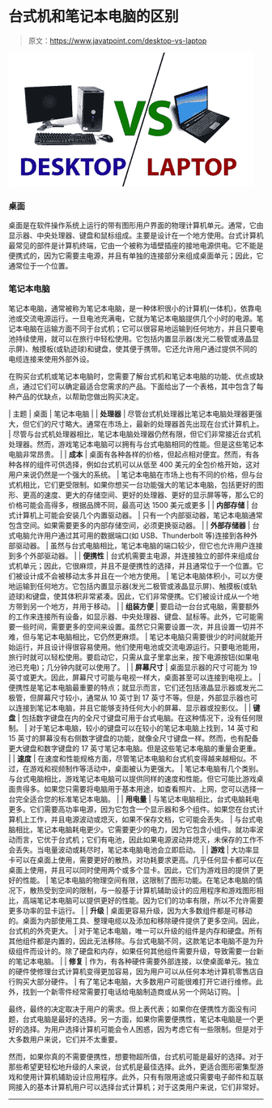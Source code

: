 # 台式机和笔记本电脑的区别

> 原文：<https://www.javatpoint.com/desktop-vs-laptop>

![Difference between Desktop and Laptop](img/e476b3df0ec865a636062da4c756fd21.png)

### 桌面

桌面是在软件操作系统上运行的带有图形用户界面的物理计算机单元。通常，它由显示器、中央处理器、键盘和鼠标组成。主要是设计在一个地方使用。台式计算机最常见的部件是计算机终端，它由一个被称为墙壁插座的接地电源供电。它不能是便携式的，因为它需要主电源，并且有单独的连接部分来组成桌面单元；因此，它通常位于一个位置。

### 笔记本电脑

笔记本电脑，通常被称为笔记本电脑，是一种体积很小的计算机(一体机)，依靠电池或交流电源运行。一旦电池充满电，它就为笔记本电脑提供几个小时的电源。笔记本电脑在运输方面不同于台式机；它可以很容易地运输到任何地方，并且只要电池持续使用，就可以在旅行中轻松使用。它包括内置显示器(发光二极管或液晶显示屏)、触摸板(或轨迹球)和键盘，使其便于携带。它还允许用户通过提供不同的电缆连接来使用外部外设。

在购买台式机或笔记本电脑时，您需要了解台式机和笔记本电脑的功能、优点或缺点，通过它们可以确定最适合您需求的产品。下面给出了一个表格，其中包含了每种产品的优缺点，以帮助您做出购买决定。

| 主题 | 桌面 | 笔记本电脑 |
| **处理器** | 尽管台式机处理器比笔记本电脑处理器更强大，但它们的尺寸略大。通常在市场上，最新的处理器首先出现在台式计算机上。 | 尽管与台式机处理器相比，笔记本电脑处理器仍然有限，但它们非常接近台式机处理器。然而，游戏笔记本电脑可以拥有与台式电脑相同的性能。但是这些笔记本电脑非常昂贵。 |
| **成本** | 桌面有各种各样的价格，但起点相对便宜。然而，有各种各样的组件可供选择，例如台式机可以从低至 400 美元的全包价格开始，这对用户来说仍然是一个强大的系统。 | 笔记本电脑在市场上也有不同的价格，但与台式机相比，它们更受限制。如果你想买一台功能强大的笔记本电脑，包括更好的图形、更高的速度、更大的存储空间、更好的处理器、更好的显示屏等等，那么它的价格可能会高得多，根据品牌不同，最高可达 1500 美元或更多 |
| **内部存储** | 台式计算机上可能会安装几个内置驱动器。 | 只有一个内部驱动器，笔记本电脑通常包含空间。如果需要更多的内部存储空间，必须更换驱动器。 |
| **外部存储器** | 台式电脑允许用户通过其可用的数据端口(如 USB、Thunderbolt 等)连接到各种外部驱动器。 | 虽然与台式电脑相比，笔记本电脑的端口较少，但它也允许用户连接到多个外部驱动器。 |
| **便携性** | 台式机需要主电源，并连接独立的部件来组成台式机单元；因此，它很麻烦，并且不是便携性的选择，并且通常位于一个位置。它们被设计成不会被移动太多并且在一个地方使用。 | 笔记本电脑体积小，可以方便地运输到任何地方。它包括内置显示器(发光二极管或液晶显示屏)、触摸板(或轨迹球)和键盘，使其体积非常紧凑。因此，它们非常便携。它们被设计成从一个地方带到另一个地方，并用于移动。 |
| **组装方便** | 要启动一台台式电脑，需要额外的工作来连接所有设备，如显示器、中央处理器、键盘、鼠标等。此外，它可能需要一些时间，需要更多的空间来设置。虽然它只需要设置一次，并且设置一切并不难，但与笔记本电脑相比，它仍然更麻烦。 | 笔记本电脑只需要很少的时间就能开始运行，并且设计得很容易使用。他们使用电池或交流电源运行。只要电池能用，旅行时就可以轻松使用。要启动它，只需从盒子里拿出来，按下电源按钮(如果电池已充电)；几分钟内就可以使用了。 |
| **屏幕尺寸** | 桌面显示器的尺寸可能为 19 英寸或更大。因此，屏幕尺寸可能与电视一样大，桌面甚至可以连接到电视上。 | 便携性是笔记本电脑最重要的特点；就显示而言，它们还包括液晶显示器或发光二极管，但屏幕尺寸较小，通常从 10 英寸到 17 英寸不等。但是，外部显示器也可以连接到笔记本电脑，并且它能够支持任何大小的屏幕、显示器或投影仪。 |
| **键盘** | 包括数字键盘在内的全尺寸键盘可用于台式电脑。在这种情况下，没有任何限制。 | 对于笔记本电脑，较小的键盘可以在较小的笔记本电脑上找到，14 英寸和 15 英寸的屏幕没有右侧数字键盘的功能，就像全尺寸键盘一样。然而，也有配备更大键盘和数字键盘的 17 英寸笔记本电脑。但是这些笔记本电脑的重量会更重。 |
| **速度** | 在速度和性能规格方面，尽管笔记本电脑和台式机变得越来越相似。不过，在游戏和视频制作等活动中，桌面被认为更强大。 | 笔记本电脑有几个类别。与台式电脑相比，游戏笔记本电脑可以提供同样的速度和性能。但它可能比游戏桌面贵得多。如果您只需要将电脑用于基本用途，如查看照片、上网，您可以选择一台完全适合您的标准笔记本电脑。 |
| **用电量** | 与笔记本电脑相比，台式电脑耗电更多。它们需要高功率电源，因为它包含一个显示器和多个组件。如果您在台式计算机上工作，并且电源波动或熄灭，如果不保存文档，它可能会丢失。 | 与台式电脑相比，笔记本电脑耗电更少。它需要更少的电力，因为它包含小组件。就功率波动而言，它优于台式机；它们有电池，因此如果电源波动并熄灭，未保存的工作不会丢失。当电量波动或耗尽时，笔记本电脑电池会立即启动。 |
| **游戏** | 大功率显卡可以在桌面上使用，需要更好的散热，对功耗要求更高。几乎任何显卡都可以在桌面上使用，并且可以同时使用两个或多个显卡。因此，它们为游戏目的提供了更好的性能。 | 笔记本电脑的物理空间有限，这限制了图形功能。在笔记本电脑的情况下，散热受到空间的限制，与一般基于计算机辅助设计的应用程序和游戏图形相比，高端笔记本电脑可以提供更好的性能。因为它们的功率有限，所以不允许需要更多功率的显卡运行。 |
| **升级** | 桌面更容易升级，因为大多数组件都是可移动的。桌面为内部使用工具、整理电缆以及添加和移除硬件提供了更多空间。因此，台式机的外壳更大。 | 对于笔记本电脑，唯一可以升级的组件是内存和硬盘。所有其他组件都是内置的，因此无法移除。与台式电脑不同，这款笔记本电脑不是为升级组件而设计的。除了硬盘和内存，如果任何其他组件需要升级，导致需要一台新的笔记本电脑。 |
| **修复** | 作为，有各种硬件需要外部连接，以使桌面单元。独立的硬件使修理台式计算机变得更加容易，因为用户可以从任何本地计算机零售店自行购买大部分硬件。 | 有了笔记本电脑，大多数用户可能很难打开它进行维修。此外，找到一个新零件经常需要打电话给电脑制造商或从另一个网站订购。 |

最终，最终的决定取决于用户的需求。但上表代表；如果你在便携性方面没有问题，台式电脑是最好的选择。另一方面，如果你需要便携性，笔记本电脑是一个更好的选择。为用户选择计算机可能会令人困惑，因为考虑它有一些限制。但是对于大多数用户来说，它们并不太重要。

然而，如果你真的不需要便携性，想要物超所值，台式机可能是最好的选择。对于那些希望更轻松地升级的人来说，台式机是最佳选择。此外，更适合图形密集型游戏和使用计算机辅助设计应用程序。此外，只有有限用途或只需要电子邮件和互联网接入的基本计算机用户可以选择台式计算机；对于这类用户来说，它们非常好。

* * *